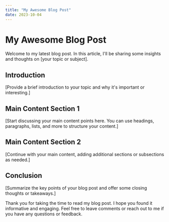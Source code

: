```yaml
---
title: "My Awesome Blog Post"
date: 2023-10-04
---
```


# My Awesome Blog Post

Welcome to my latest blog post. In this article, I'll be sharing some insights and thoughts on [your topic or subject].

## Introduction

[Provide a brief introduction to your topic and why it's important or interesting.]

## Main Content Section 1

[Start discussing your main content points here. You can use headings, paragraphs, lists, and more to structure your content.]

## Main Content Section 2

[Continue with your main content, adding additional sections or subsections as needed.]

## Conclusion

[Summarize the key points of your blog post and offer some closing thoughts or takeaways.]

Thank you for taking the time to read my blog post. I hope you found it informative and engaging. Feel free to leave comments or reach out to me if you have any questions or feedback.
